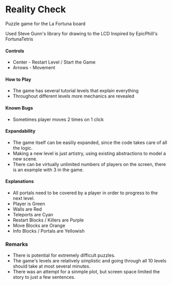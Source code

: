 # Reality Check
Puzzle game for the La Fortuna board

Used Steve Gunn's library for drawing to the LCD
Inspired by EpicPhill's FortunaTetris 

#### Controls
* Center - Restart Level / Start the Game
* Arrows - Movement

#### How to Play
* The game has several tutorial levels that explain everything
* Throughout different levels more mechanics are revealed 

#### Known Bugs
* Sometimes player moves 2 times on 1 click

#### Expandability
* The game itself can be easiliy expanded, since the code takes care of all the logic.
* Making a new level is just artistry, using existing abstractions to model a new scene.
* There can be virtually unlimited numbers of players on the screen, there is an example with 3 in the game.

#### Explanations
* All portals need to be covered by a player in order to progress to the next level.
* Player is Green
* Walls are Red
* Teleports are Cyan
* Restart Blocks / Killers are Purple
* Move Blocks are Orange
* Info Blocks / Portals are Yellowish

### Remarks
* There is potential for extremely difficult puzzles.
* The game's levels are relatively simplistic and going through all 10 levels should take at most several minutes.
* There was an attempt for a sinmple plot, but screen space limited the story to just a few sentences.
